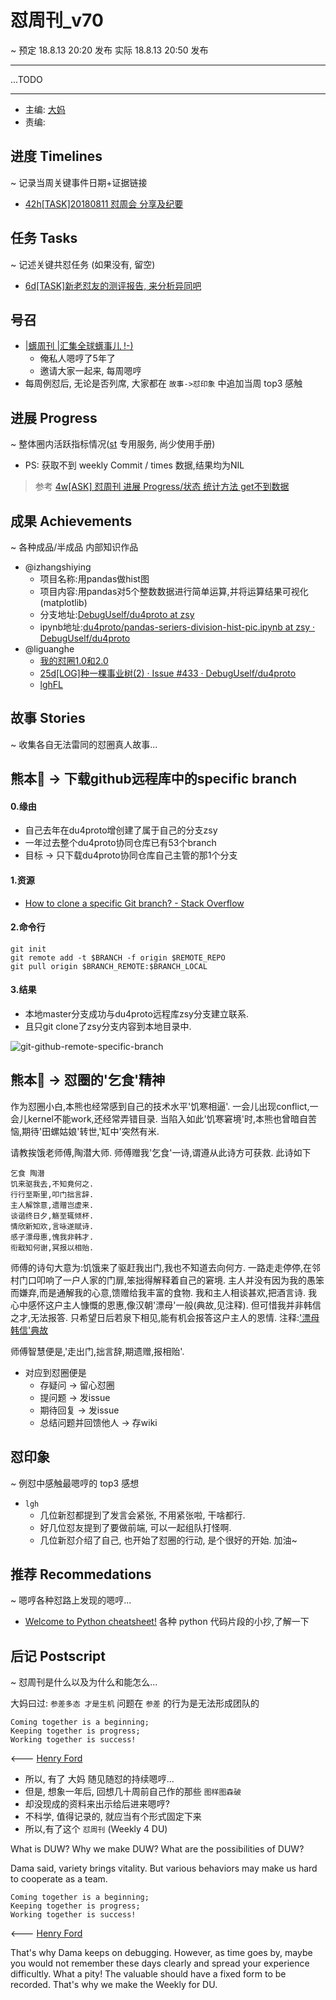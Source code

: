# 怼周刊_v70
~ 预定 18.8.13 20:20 发布
  实际 18.8.13 20:50 发布
    
-----------------------------------------

...TODO


-----------------------------------------

- 主编: [大妈](http://du.zoomquiet.io/2014-02/ac0-zq/)
- 责编:


## 进度 Timelines
~ 记录当周关键事件日期+证据链接
- [42h[TASK]20180811 怼周会 分享及纪要](https://github.com/DebugUself/du4proto/issues/445)


## 任务 Tasks
~ 记述关键共怼任务 (如果没有, 留空)
- [6d[TASK]新老怼友的测评报告, 来分析异同吧](https://github.com/DebugUself/du4proto/issues/446)

## 号召

- [|蠎周刊 |汇集全球蠎事儿 !-)](http://weekly.pychina.org/archives.html)
    + 俺私人嗯哼了5年了
    + 邀请大家一起来, 每周嗯哼
- 每周例怼后, 无论是否列席, 大家都在 `故事->怼印象` 中追加当周 top3 感触



## 进展 Progress
~ 整体圈内活跃指标情况([st](https://github.com/DebugUself/du4proto/tree/DU_tools/st) 专用服务, 尚少使用手册)

- PS: 获取不到 weekly Commit / times 数据,结果均为NIL

> 参考 [4w[ASK] 怼周刊 进展 Progress/状态 统计方法 get不到数据 ](https://github.com/DebugUself/du4proto/issues/411#issuecomment-408895253)

## 成果 Achievements
~ 各种成品/半成品 内部知识作品

- @izhangshiying
    + 项目名称:用pandas做hist图
    + 项目内容:用pandas对5个整数数据进行简单运算,并将运算结果可视化(matplotlib)
    + 分支地址:[DebugUself/du4proto at zsy](https://github.com/DebugUself/du4proto/tree/zsy)
    + ipynb地址:[du4proto/pandas-seriers-division-hist-pic.ipynb at zsy · DebugUself/du4proto](https://github.com/DebugUself/du4proto/blob/zsy/dataSci/pandas-seriers-division-hist-pic.ipynb)
- @liguanghe
    + [我的怼圈1.0和2.0](https://liguanghe.github.io/2018/08/11/ReDu1.0/)
    + [25d[LOG]种一棵事业树(2) · Issue #433 · DebugUself/du4proto](https://github.com/DebugUself/du4proto/issues/433)
    + [lghFL](https://github.com/DebugUself/du4proto/tree/lghFL)
    
## 故事 Stories
~ 收集各自无法雷同的怼圈真人故事...

## 熊本🐻 -> 下载github远程库中的specific branch
#### 0.缘由
- 自己去年在du4proto增创建了属于自己的分支zsy
- 一年过去整个du4proto协同仓库已有53个branch
- 目标 -> 只下载du4proto协同仓库自己主管的那1个分支

#### 1.资源
- [How to clone a specific Git branch? - Stack Overflow](https://stackoverflow.com/questions/1911109/how-to-clone-a-specific-git-branch)

#### 2.命令行

```
git init
git remote add -t $BRANCH -f origin $REMOTE_REPO
git pull origin $BRANCH_REMOTE:$BRANCH_LOCAL 
```

#### 3.结果

- 本地master分支成功与du4proto远程库zsy分支建立联系. 
- 且只git clone了zsy分支内容到本地目录中. 

![git-github-remote-specific-branch](http://p3gjd3dx2.bkt.clouddn.com/2018-08-10-git-github-remote-specific-branch.png)

## 熊本🐻 -> 怼圈的'乞食'精神

作为怼圈小白,本熊也经常感到自己的技术水平'饥寒相逼'. 
一会儿出现conflict,一会儿kernel不能work,还经常弄错目录. 
当陷入如此'饥寒窘境'时,本熊也曾暗自苦恼,期待'田螺姑娘'转世,'缸中'突然有米. 

请教挨饿老师傅,陶潜大师. 
师傅赠我'乞食'一诗,谓遵从此诗方可获救. 
此诗如下

```
乞食 陶潜
饥来驱我去,不知竟何之. 
行行至斯里,叩门拙言辞. 
主人解馀意,遗赠岂虚来. 
谈谐终日夕,觞至辄倾杯. 
情欣新知欢,言咏遂赋诗. 
感子漂母惠,愧我非韩才. 
衔戢知何谢,冥报以相贻. 
```

师傅的诗句大意为:饥饿来了驱赶我出门,我也不知道去向何方. 
一路走走停停,在邻村门口叩响了一户人家的门扉,笨拙得解释着自己的窘境. 
主人并没有因为我的愚笨而嫌弃,而是通解我的心意,馈赠给我丰富的食物. 
我和主人相谈甚欢,把酒言诗. 
我心中感怀这户主人慷慨的恩惠,像汉朝'漂母'一般(典故,见注释). 
但可惜我并非韩信之才,无法报答. 
只希望日后若泉下相见,能有机会报答这户主人的恩情. 
注释:['漂母韩信'典故](https://www.slkj.org/c/38681.html)

师傅智慧便是,'走出门,拙言辞,期遗赠,报相贻'. 
- 对应到怼圈便是
    + 存疑问 -> 留心怼圈
    + 提问题 -> 发issue
    + 期待回复 -> 发issue
    + 总结问题并回馈他人 -> 存wiki

## 怼印象
~ 例怼中感触最嗯哼的 top3 感想

- `lgh`
    + 几位新怼都提到了发言会紧张, 不用紧张啦, 干啥都行. 
    + 好几位怼友提到了要做前端, 可以一起组队打怪啊.
    + 几位新怼介绍了自己, 也开始了怼圈的行动, 是个很好的开始. 加油~

## 推荐 Recommedations
~ 嗯哼各种怼路上发现的嗯哼...

- [Welcome to Python cheatsheet!](https://www.pythonsheets.com/) 各种 python 代码片段的小抄,了解一下

## 后记 Postscript
~ 怼周刊是什么以及为什么和能怎么...

大妈曰过: `参差多态 才是生机`
问题在 `参差` 的行为是无法形成团队的

    Coming together is a beginning; 
    Keeping together is progress; 
    Working together is success!

<--- [Henry Ford](https://www.brainyquote.com/quotes/quotes/h/henryford121997.html)

- 所以, 有了 大妈 随见随怼的持续嗯哼...
- 但是, 想象一年后, 回想几十周前自己作的那些 `图样图森破` 
- 却没现成的资料来出示给后进来嗯哼?
- 不科学, 值得记录的, 就应当有个形式固定下来
- 所以,有了这个 `怼周刊` (Weekly 4 DU)

What is DUW?
Why we make DUW?
What are the possibilities of DUW?

Dama said, variety brings vitality.
But various behaviors may make us hard to cooperate as a team.

    Coming together is a beginning; 
    Keeping together is progress; 
    Working together is success!

<--- [Henry Ford](https://www.brainyquote.com/quotes/quotes/h/henryford121997.html)

That's why Dama keeps on debugging.
However, as time goes by, maybe you would not remember these days clearly and spread your experience difficultly.
What a pity!
The valuable should have a fixed form to be recorded.
That's why we make the Weekly for DU.




